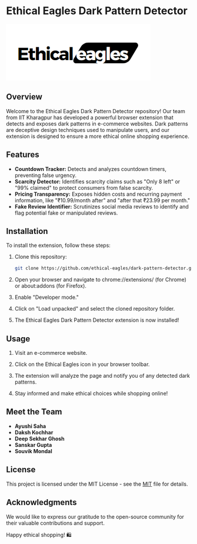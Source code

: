 # Ethical Eagles Dark Pattern Detector

![Ethical Eagles Logo](./Logo.png)

## Overview

Welcome to the Ethical Eagles Dark Pattern Detector repository! Our team from IIT Kharagpur has developed a powerful browser extension that detects and exposes dark patterns in e-commerce websites. Dark patterns are deceptive design techniques used to manipulate users, and our extension is designed to ensure a more ethical online shopping experience.

## Features

- **Countdown Tracker:** Detects and analyzes countdown timers, preventing false urgency.
- **Scarcity Detector:** Identifies scarcity claims such as "Only 8 left" or "99% claimed" to protect consumers from false scarcity.
- **Pricing Transparency:** Exposes hidden costs and recurring payment information, like "₹10.99/month after" and "after that ₹23.99 per month."
- **Fake Review Identifier:** Scrutinizes social media reviews to identify and flag potential fake or manipulated reviews.

## Installation

To install the extension, follow these steps:

1. Clone this repository:

   ```bash
   git clone https://github.com/ethical-eagles/dark-pattern-detector.git
   ```

2. Open your browser and navigate to chrome://extensions/ (for Chrome) or about:addons (for Firefox).

3. Enable "Developer mode."

4. Click on "Load unpacked" and select the cloned repository folder.

5. The Ethical Eagles Dark Pattern Detector extension is now installed!

## Usage

1. Visit an e-commerce website.

2. Click on the Ethical Eagles icon in your browser toolbar.

3. The extension will analyze the page and notify you of any detected dark patterns.

4. Stay informed and make ethical choices while shopping online!

## Meet the Team

- **Ayushi Saha**
- **Daksh Kochhar**
- **Deep Sekhar Ghosh**
- **Sanskar Gupta**
- **Souvik Mondal**

## License

This project is licensed under the MIT License - see the [MIT](https://choosealicense.com/licenses/mit/) file for details.

## Acknowledgments

We would like to express our gratitude to the open-source community for their valuable contributions and support.

Happy ethical shopping! 🛍️